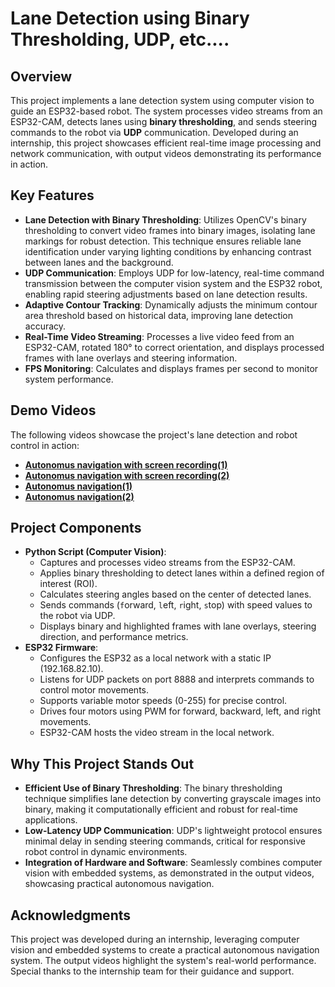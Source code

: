 # Lane Detection using Binary Thresholding, UDP, etc....

## Overview
This project implements a lane detection system using computer vision to guide an ESP32-based robot. The system processes video streams from an ESP32-CAM, detects lanes using **binary thresholding**, and sends steering commands to the robot via **UDP** communication. Developed during an internship, this project showcases efficient real-time image processing and network communication, with output videos demonstrating its performance in action.

## Key Features
- **Lane Detection with Binary Thresholding**: Utilizes OpenCV's binary thresholding to convert video frames into binary images, isolating lane markings for robust detection. This technique ensures reliable lane identification under varying lighting conditions by enhancing contrast between lanes and the background.
- **UDP Communication**: Employs UDP for low-latency, real-time command transmission between the computer vision system and the ESP32 robot, enabling rapid steering adjustments based on lane detection results.
- **Adaptive Contour Tracking**: Dynamically adjusts the minimum contour area threshold based on historical data, improving lane detection accuracy.
- **Real-Time Video Streaming**: Processes a live video feed from an ESP32-CAM, rotated 180° to correct orientation, and displays processed frames with lane overlays and steering information.
- **FPS Monitoring**: Calculates and displays frames per second to monitor system performance.

## Demo Videos
The following videos showcase the project's lane detection and robot control in action:

- **[Autonomus navigation with screen recording(1)](./Output/outputScreen_1.git)**
- **[Autonomus navigation with screen recording(2)](./Output/outputScreen_2.git)**
- **[Autonomus navigation(1)](./Output/lane_1.git)**
- **[Autonomus navigation(2)](./Output/lane_2.git)**

## Project Components
- **Python Script (Computer Vision)**:
  - Captures and processes video streams from the ESP32-CAM.
  - Applies binary thresholding to detect lanes within a defined region of interest (ROI).
  - Calculates steering angles based on the center of detected lanes.
  - Sends commands (`f`orward, `l`eft, `r`ight, `s`top) with speed values to the robot via UDP.
  - Displays binary and highlighted frames with lane overlays, steering direction, and performance metrics.
- **ESP32 Firmware**:
  - Configures the ESP32 as a local network with a static IP (192.168.82.10).
  - Listens for UDP packets on port 8888 and interprets commands to control motor movements.
  - Supports variable motor speeds (0-255) for precise control.
  - Drives four motors using PWM for forward, backward, left, and right movements.
  - ESP32-CAM hosts the video stream in the local network.

## Why This Project Stands Out
- **Efficient Use of Binary Thresholding**: The binary thresholding technique simplifies lane detection by converting grayscale images into binary, making it computationally efficient and robust for real-time applications.
- **Low-Latency UDP Communication**: UDP's lightweight protocol ensures minimal delay in sending steering commands, critical for responsive robot control in dynamic environments.
- **Integration of Hardware and Software**: Seamlessly combines computer vision with embedded systems, as demonstrated in the output videos, showcasing practical autonomous navigation.

## Acknowledgments
This project was developed during an internship, leveraging computer vision and embedded systems to create a practical autonomous navigation system. The output videos highlight the system's real-world performance. Special thanks to the internship team for their guidance and support.
